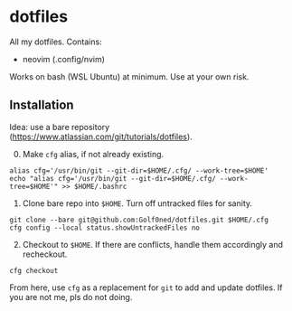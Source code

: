 # dotfiles

All my dotfiles. Contains:

* neovim (.config/nvim)

Works on bash (WSL Ubuntu) at minimum. Use at your own risk.

## Installation

Idea: use a bare repository (https://www.atlassian.com/git/tutorials/dotfiles).

0. Make `cfg` alias, if not already existing.

  ```
  alias cfg='/usr/bin/git --git-dir=$HOME/.cfg/ --work-tree=$HOME'
  echo "alias cfg='/usr/bin/git --git-dir=$HOME/.cfg/ --work-tree=$HOME'" >> $HOME/.bashrc
  ```

1. Clone bare repo into `$HOME`. Turn off untracked files for sanity.

  ```
  git clone --bare git@github.com:Golf0ned/dotfiles.git $HOME/.cfg
  cfg config --local status.showUntrackedFiles no
  ```

2. Checkout to `$HOME`. If there are conflicts, handle them accordingly and recheckout.

  ```
  cfg checkout
  ```

From here, use `cfg` as a replacement for `git` to add and update dotfiles. If you are not me, pls do not doing.
